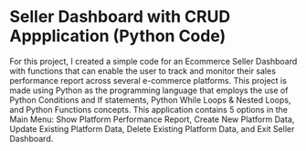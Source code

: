 # Seller Dashboard with CRUD Appplication (Python Code)
For this project, I created a simple code for an Ecommerce Seller Dashboard with functions that can enable the user to track and monitor their sales performance report across several e-commerce platforms. 
This project is made using Python as the programming language that employs the use of Python Conditions and If statements, Python While Loops & Nested Loops, and Python Functions concepts. This application contains 5 options in the Main Menu: Show Platform Performance Report, Create New Platform Data, Update Existing Platform Data, Delete Existing Platform Data, and Exit Seller Dashboard. 
